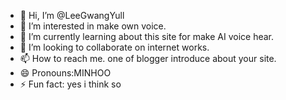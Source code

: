 - 👋 Hi, I’m @LeeGwangYull
- 👀 I’m interested in make own voice.
- 🌱 I’m currently learning about this site for make AI voice hear.
- 💞️ I’m looking to collaborate on internet works.
- 📫 How to reach me. one of blogger introduce about your site.
- 😄 Pronouns:MINHOO
- ⚡ Fun fact: yes i think so

<!---
LeeGwangYull/LeeGwangYull is a ✨ special ✨ repository because its `README.md` (this file) appears on your GitHub profile.
You can click the Preview link to take a look at your changes.
--->
